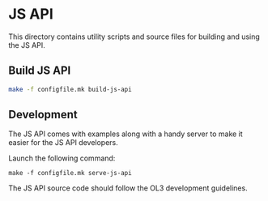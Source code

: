 # JS API

This directory contains utility scripts and source files for building and using
the JS API.

## Build JS API

```sh
make -f configfile.mk build-js-api
```

## Development

The JS API comes with examples along with a handy server to make it easier for
the JS API developers.

Launch the following command:

```
make -f configfile.mk serve-js-api
```

The JS API source code should follow the OL3 development guidelines.
